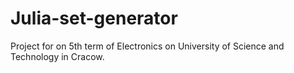 # Julia-set-generator
Project for  on 5th term of Electronics on University of Science and Technology in Cracow. 

